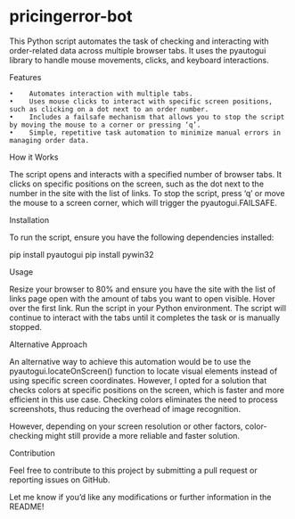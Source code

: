 # pricingerror-bot
This Python script automates the task of checking and interacting with order-related data across multiple browser tabs. It uses the pyautogui library to handle mouse movements, clicks, and keyboard interactions.

Features

    •    Automates interaction with multiple tabs.
    •    Uses mouse clicks to interact with specific screen positions, such as clicking on a dot next to an order number.
    •    Includes a failsafe mechanism that allows you to stop the script by moving the mouse to a corner or pressing ‘q’.
    •    Simple, repetitive task automation to minimize manual errors in managing order data.

How it Works

    
The script opens and interacts with a specified number of browser tabs.
It clicks on specific positions on the screen, such as the dot next to the number in the site with the list of links.
To stop the script, press ‘q’ or move the mouse to a screen corner, which will trigger the pyautogui.FAILSAFE.

Installation

To run the script, ensure you have the following dependencies installed:

pip install pyautogui
pip install pywin32

Usage

    
Resize your browser to 80% and ensure you have the site with the list of links page open with the amount of tabs you want to open visible.
Hover over the first link.
Run the script in your Python environment.
The script will continue to interact with the tabs until it completes the task or is manually stopped.

Alternative Approach

An alternative way to achieve this automation would be to use the pyautogui.locateOnScreen() function to locate visual elements instead of using specific screen coordinates. However, I opted for a solution that checks colors at specific positions on the screen, which is faster and more efficient in this use case. Checking colors eliminates the need to process screenshots, thus reducing the overhead of image recognition.

However, depending on your screen resolution or other factors, color-checking might still provide a more reliable and faster solution.

Contribution

Feel free to contribute to this project by submitting a pull request or reporting issues on GitHub.

Let me know if you’d like any modifications or further information in the README!
